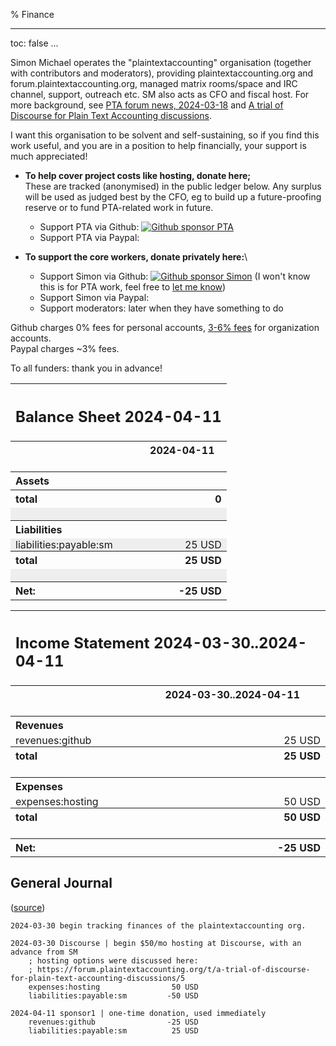 % Finance

---
toc: false
...

Simon Michael operates the "plaintextaccounting" organisation (together with contributors and moderators),
providing plaintextaccounting.org and forum.plaintextaccounting.org,
managed matrix rooms/space and IRC channel, support, outreach etc.
SM also acts as CFO and fiscal host.
For more background, see [PTA forum news, 2024-03-18](https://forum.plaintextaccounting.org/t/pta-forum-news-2024-03-18/207)
and [A trial of Discourse for Plain Text Accounting discussions](https://forum.plaintextaccounting.org/t/a-trial-of-discourse-for-plain-text-accounting-discussions/5).

I want this organisation to be solvent and self-sustaining,
so if you find this work useful, and you are in a position to help financially, your support is much appreciated!

- **To help cover project costs like hosting, donate here;**\
  These are tracked (anonymised) in the public ledger below.
  Any surplus will be used as judged best by the CFO, eg to build up a future-proofing reserve or to fund PTA-related work in future.
  - Support PTA via Github: [![Github sponsor PTA](https://img.shields.io/badge/Github_sponsor-PTA-limegreen "Github sponsor PTA")](https://github.com/sponsors/plaintextaccounting)
  - <div id="paypal-pta-button">Support PTA via Paypal:</div>

- **To support the core workers, donate privately here:**\
  - Support Simon via Github: [![Github sponsor Simon](https://img.shields.io/badge/Github_sponsor-Simon-limegreen "Github sponsor Simon")](https://github.com/sponsors/simonmichael)
    (I won't know this is for PTA work, feel free to [let me know](index.html#news-discussion))
  - <div id="paypal-sm-button">Support Simon via Paypal:</div>
  - Support moderators: later when they have something to do

Github charges 0% fees for personal accounts, [3-6% fees](https://docs.github.com/en/sponsors/receiving-sponsorships-through-github-sponsors/about-github-sponsors-for-open-source-contributors#sponsorship-payouts) for organization accounts.\
Paypal charges ~3% fees.

To all funders: thank you in advance!

<script src="https://www.paypalobjects.com/donate/sdk/donate-sdk.js" charset="UTF-8"></script>
<script>

PayPal.Donation.Button({
env:'production',
hosted_button_id:'JDD3EZEA8JV6S',
image: {
src:'https://www.paypalobjects.com/en_US/i/btn/btn_donate_SM.gif',
alt:'Support PTA via Paypal',
title:'Support PTA via Paypal',
}
}).render('#paypal-pta-button');

PayPal.Donation.Button({
env:'production',
hosted_button_id:'YPRN7KXV8LAQJ',
image: {
src:'https://www.paypalobjects.com/en_US/i/btn/btn_donate_SM.gif',
alt:'Support Simon via Paypal',
title:'Support Simon via Paypal',
}
}).render('#paypal-sm-button');

</script>

<!-- Everything below is regenerated by make finance-md -->

<style>
td { padding:0 0.5em; }
td:nth-child(1) { white-space:nowrap; }
tr:nth-child(even) td { background-color:#eee; }
</style><link rel="stylesheet" href="hledger.css"><table><tr><th colspan="2" style="text-align:left"><h2>Balance Sheet 2024-04-11</h2></th></tr><tr><th></th><th>2024-04-11</th></tr><tr><td colspan="2">&nbsp;</td></tr><tr><th colspan="2" style="text-align:left">Assets</th></tr><tr><th style="text-align:left">total</th><th class="amount coltotal" style="text-align:right">0</th></tr><tr><td colspan="2">&nbsp;</td></tr><tr><th colspan="2" style="text-align:left">Liabilities</th></tr><tr><td class="account" style="text-align:left">liabilities:payable:sm</td><td class="amount" style="text-align:right">25 USD</td></tr><tr><th style="text-align:left">total</th><th class="amount coltotal" style="text-align:right">25 USD</th></tr><tr><td colspan="2">&nbsp;</td></tr><tr><th style="text-align:left">Net:</th><th class="amount coltotal" style="text-align:right">-25 USD</th></tr></table>

<style>
td { padding:0 0.5em; }
td:nth-child(1) { white-space:nowrap; }
tr:nth-child(even) td { background-color:#eee; }
</style><link rel="stylesheet" href="hledger.css"><table><tr><th colspan="2" style="text-align:left"><h2>Income Statement 2024-03-30..2024-04-11</h2></th></tr><tr><th></th><th>2024-03-30..2024-04-11</th></tr><tr><td colspan="2">&nbsp;</td></tr><tr><th colspan="2" style="text-align:left">Revenues</th></tr><tr><td class="account" style="text-align:left">revenues:github</td><td class="amount" style="text-align:right">25 USD</td></tr><tr><th style="text-align:left">total</th><th class="amount coltotal" style="text-align:right">25 USD</th></tr><tr><td colspan="2">&nbsp;</td></tr><tr><th colspan="2" style="text-align:left">Expenses</th></tr><tr><td class="account" style="text-align:left">expenses:hosting</td><td class="amount" style="text-align:right">50 USD</td></tr><tr><th style="text-align:left">total</th><th class="amount coltotal" style="text-align:right">50 USD</th></tr><tr><td colspan="2">&nbsp;</td></tr><tr><th style="text-align:left">Net:</th><th class="amount coltotal" style="text-align:right">-25 USD</th></tr></table>

## General Journal
(<a href="https://github.com/plaintextaccounting/plaintextaccounting/blob/master/finance/pta.journal">source</a>)
```hledger
2024-03-30 begin tracking finances of the plaintextaccounting org.

2024-03-30 Discourse | begin $50/mo hosting at Discourse, with an advance from SM
    ; hosting options were discussed here:
    ; https://forum.plaintextaccounting.org/t/a-trial-of-discourse-for-plain-text-accounting-discussions/5
    expenses:hosting                50 USD
    liabilities:payable:sm         -50 USD

2024-04-11 sponsor1 | one-time donation, used immediately
    revenues:github                -25 USD
    liabilities:payable:sm          25 USD

```
